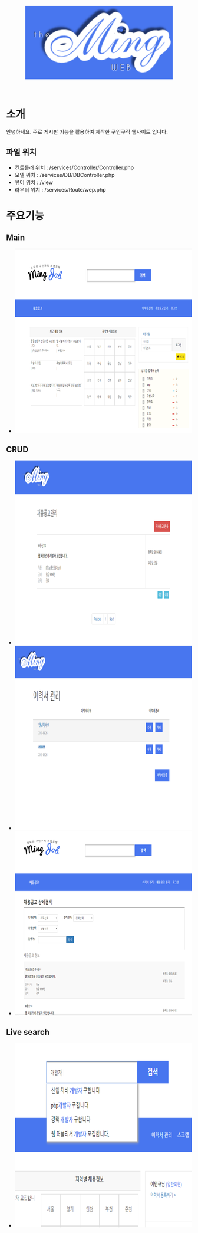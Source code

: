 <p align="center"><a href="https://www.ming-web.shop/Job-Site/home"><img src="https://github.com/Ming-good/Job-Site/blob/master/assets/image/Ming_logo_blue.png?raw=true" width="400"></a></p>
<br>

# 소개
안녕하세요. 주로 게시판 기능을 활용하여 제작한 구인구직 웹사이트 입니다.

## 파일 위치
- 컨트롤러 위치 : /services/Controller/Controller.php
- 모델 위치 : /services/DB/DBController.php
- 뷰어 위치 : /view
- 라우터 위치 : /services/Route/wep.php

# 주요기능

## Main
- <img src="https://github.com/Ming-good/Job-Site/blob/master/assets/image/git/main.PNG?raw=true" width="600" height="500">

## CRUD
- <img src="https://github.com/Ming-good/Job-Site/blob/master/assets/image/git/CRUD1.PNG?raw=true" width="600" height="500">
- <img src="https://github.com/Ming-good/Job-Site/blob/master/assets/image/git/CRUD2.PNG?raw=true" width="600" height="500">
- <img src="https://github.com/Ming-good/Job-Site/blob/master/assets/image/git/CRUD3.PNG?raw=true" width="600" height="500">

## Live search
- <img src="https://github.com/Ming-good/Job-Site/blob/master/assets/image/git/live.PNG?raw=true" width="600" height="500">





